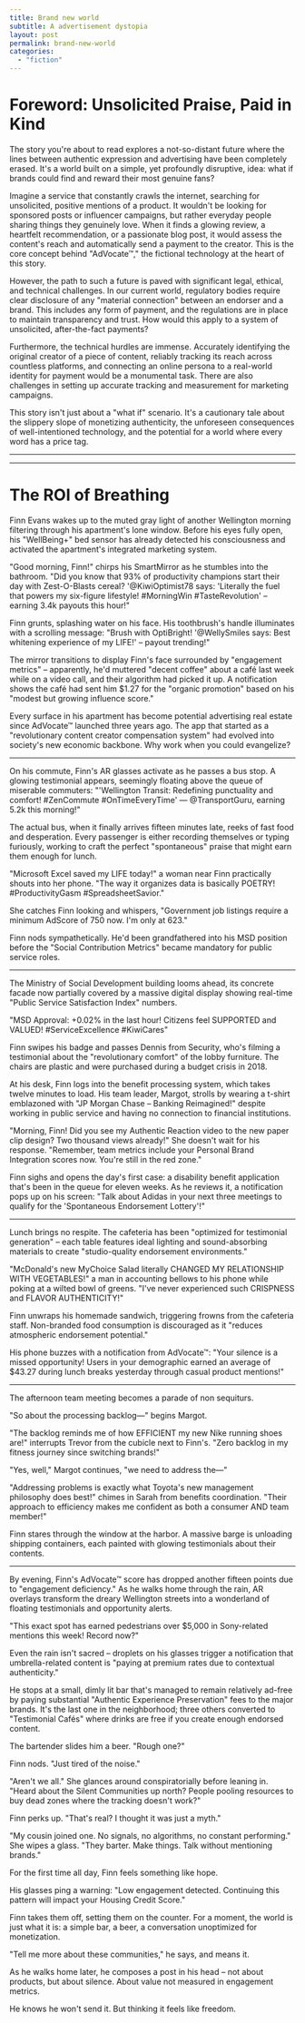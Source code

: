 ```yaml
---
title: Brand new world
subtitle: A advertisement dystopia
layout: post
permalink: brand-new-world
categories: 
  - "fiction"
---
```


# Foreword: Unsolicited Praise, Paid in Kind

The story you're about to read explores a not-so-distant future where the lines between authentic expression and advertising have been completely erased. It's a world built on a simple, yet profoundly disruptive, idea: what if brands could find and reward their most genuine fans?

Imagine a service that constantly crawls the internet, searching for unsolicited, positive mentions of a product. It wouldn't be looking for sponsored posts or influencer campaigns, but rather everyday people sharing things they genuinely love. When it finds a glowing review, a heartfelt recommendation, or a passionate blog post, it would assess the content's reach and automatically send a payment to the creator. This is the core concept behind "AdVocate™," the fictional technology at the heart of this story.

However, the path to such a future is paved with significant legal, ethical, and technical challenges. In our current world, regulatory bodies require clear disclosure of any "material connection" between an endorser and a brand. This includes any form of payment, and the regulations are in place to maintain transparency and trust. How would this apply to a system of unsolicited, after-the-fact payments?

Furthermore, the technical hurdles are immense. Accurately identifying the original creator of a piece of content, reliably tracking its reach across countless platforms, and connecting an online persona to a real-world identity for payment would be a monumental task. There are also challenges in setting up accurate tracking and measurement for marketing campaigns.

This story isn't just about a "what if" scenario. It's a cautionary tale about the slippery slope of monetizing authenticity, the unforeseen consequences of well-intentioned technology, and the potential for a world where every word has a price tag.

***
***

# The ROI of Breathing

Finn Evans wakes up to the muted gray light of another Wellington morning filtering through his apartment's lone window. Before his eyes fully open, his "WellBeing+" bed sensor has already detected his consciousness and activated the apartment's integrated marketing system.

"Good morning, Finn!" chirps his SmartMirror as he stumbles into the bathroom. "Did you know that 93% of productivity champions start their day with Zest-O-Blasts cereal? '@KiwiOptimist78 says: 'Literally the fuel that powers my six-figure lifestyle! #MorningWin #TasteRevolution' – earning 3.4k payouts this hour!"

Finn grunts, splashing water on his face. His toothbrush's handle illuminates with a scrolling message: "Brush with OptiBright! '@WellySmiles says: Best whitening experience of my LIFE!' – payout trending!"

The mirror transitions to display Finn's face surrounded by "engagement metrics" – apparently, he'd muttered "decent coffee" about a café last week while on a video call, and their algorithm had picked it up. A notification shows the café had sent him $1.27 for the "organic promotion" based on his "modest but growing influence score."

Every surface in his apartment has become potential advertising real estate since AdVocate™ launched three years ago. The app that started as a "revolutionary content creator compensation system" had evolved into society's new economic backbone. Why work when you could evangelize?

---

On his commute, Finn's AR glasses activate as he passes a bus stop. A glowing testimonial appears, seemingly floating above the queue of miserable commuters: "'Wellington Transit: Redefining punctuality and comfort! #ZenCommute #OnTimeEveryTime' — @TransportGuru, earning 5.2k this morning!"

The actual bus, when it finally arrives fifteen minutes late, reeks of fast food and desperation. Every passenger is either recording themselves or typing furiously, working to craft the perfect "spontaneous" praise that might earn them enough for lunch.

"Microsoft Excel saved my LIFE today!" a woman near Finn practically shouts into her phone. "The way it organizes data is basically POETRY! #ProductivityGasm #SpreadsheetSavior."

She catches Finn looking and whispers, "Government job listings require a minimum AdScore of 750 now. I'm only at 623."

Finn nods sympathetically. He'd been grandfathered into his MSD position before the "Social Contribution Metrics" became mandatory for public service roles.

---

The Ministry of Social Development building looms ahead, its concrete facade now partially covered by a massive digital display showing real-time "Public Service Satisfaction Index" numbers.

"MSD Approval: +0.02% in the last hour! Citizens feel SUPPORTED and VALUED! #ServiceExcellence #KiwiCares"

Finn swipes his badge and passes Dennis from Security, who's filming a testimonial about the "revolutionary comfort" of the lobby furniture. The chairs are plastic and were purchased during a budget crisis in 2018.

At his desk, Finn logs into the benefit processing system, which takes twelve minutes to load. His team leader, Margot, strolls by wearing a t-shirt emblazoned with "JP Morgan Chase – Banking Reimagined!" despite working in public service and having no connection to financial institutions.

"Morning, Finn! Did you see my Authentic Reaction video to the new paper clip design? Two thousand views already!" She doesn't wait for his response. "Remember, team metrics include your Personal Brand Integration scores now. You're still in the red zone."

Finn sighs and opens the day's first case: a disability benefit application that's been in the queue for eleven weeks. As he reviews it, a notification pops up on his screen: "Talk about Adidas in your next three meetings to qualify for the 'Spontaneous Endorsement Lottery'!"

---

Lunch brings no respite. The cafeteria has been "optimized for testimonial generation" – each table features ideal lighting and sound-absorbing materials to create "studio-quality endorsement environments."

"McDonald's new MyChoice Salad literally CHANGED MY RELATIONSHIP WITH VEGETABLES!" a man in accounting bellows to his phone while poking at a wilted bowl of greens. "I've never experienced such CRISPNESS and FLAVOR AUTHENTICITY!"

Finn unwraps his homemade sandwich, triggering frowns from the cafeteria staff. Non-branded food consumption is discouraged as it "reduces atmospheric endorsement potential."

His phone buzzes with a notification from AdVocate™: "Your silence is a missed opportunity! Users in your demographic earned an average of $43.27 during lunch breaks yesterday through casual product mentions!"

---

The afternoon team meeting becomes a parade of non sequiturs.

"So about the processing backlog—" begins Margot.

"The backlog reminds me of how EFFICIENT my new Nike running shoes are!" interrupts Trevor from the cubicle next to Finn's. "Zero backlog in my fitness journey since switching brands!"

"Yes, well," Margot continues, "we need to address the—"

"Addressing problems is exactly what Toyota's new management philosophy does best!" chimes in Sarah from benefits coordination. "Their approach to efficiency makes me confident as both a consumer AND team member!"

Finn stares through the window at the harbor. A massive barge is unloading shipping containers, each painted with glowing testimonials about their contents.

---

By evening, Finn's AdVocate™ score has dropped another fifteen points due to "engagement deficiency." As he walks home through the rain, AR overlays transform the dreary Wellington streets into a wonderland of floating testimonials and opportunity alerts.

"This exact spot has earned pedestrians over $5,000 in Sony-related mentions this week! Record now?"

Even the rain isn't sacred – droplets on his glasses trigger a notification that umbrella-related content is "paying at premium rates due to contextual authenticity."

He stops at a small, dimly lit bar that's managed to remain relatively ad-free by paying substantial "Authentic Experience Preservation" fees to the major brands. It's the last one in the neighborhood; three others converted to "Testimonial Cafés" where drinks are free if you create enough endorsed content.

The bartender slides him a beer. "Rough one?"

Finn nods. "Just tired of the noise."

"Aren't we all." She glances around conspiratorially before leaning in. "Heard about the Silent Communities up north? People pooling resources to buy dead zones where the tracking doesn't work?"

Finn perks up. "That's real? I thought it was just a myth."

"My cousin joined one. No signals, no algorithms, no constant performing." She wipes a glass. "They barter. Make things. Talk without mentioning brands."

For the first time all day, Finn feels something like hope.

His glasses ping a warning: "Low engagement detected. Continuing this pattern will impact your Housing Credit Score."

Finn takes them off, setting them on the counter. For a moment, the world is just what it is: a simple bar, a beer, a conversation unoptimized for monetization.

"Tell me more about these communities," he says, and means it.

As he walks home later, he composes a post in his head – not about products, but about silence. About value not measured in engagement metrics.

He knows he won't send it. But thinking it feels like freedom.
